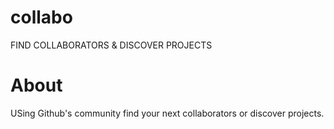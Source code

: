 # collabo
FIND COLLABORATORS &amp; DISCOVER PROJECTS

# About
USing Github's community find your next collaborators or discover projects.
